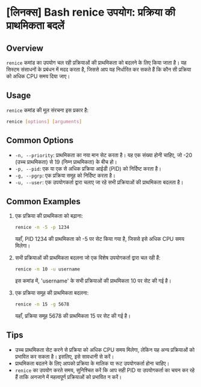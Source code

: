# [लिनक्स] Bash renice उपयोग: प्रक्रिया की प्राथमिकता बदलें

## Overview
`renice` कमांड का उपयोग चल रही प्रक्रियाओं की प्राथमिकता को बदलने के लिए किया जाता है। यह सिस्टम संसाधनों के प्रबंधन में मदद करता है, जिससे आप यह निर्धारित कर सकते हैं कि कौन सी प्रक्रिया को अधिक CPU समय दिया जाए।

## Usage
`renice` कमांड की मूल संरचना इस प्रकार है:

```bash
renice [options] [arguments]
```

## Common Options
- `-n, --priority`: प्राथमिकता का नया मान सेट करता है। यह एक संख्या होनी चाहिए, जो -20 (उच्च प्राथमिकता) से 19 (निम्न प्राथमिकता) के बीच हो।
- `-p, --pid`: एक या एक से अधिक प्रक्रिया आईडी (PID) को निर्दिष्ट करता है।
- `-g, --pgrp`: एक प्रक्रिया समूह को निर्दिष्ट करता है।
- `-u, --user`: एक उपयोगकर्ता द्वारा चलाए जा रहे सभी प्रक्रियाओं की प्राथमिकता बदलता है।

## Common Examples
1. एक प्रक्रिया की प्राथमिकता को बढ़ाना:
   ```bash
   renice -n -5 -p 1234
   ```
   यहाँ, PID 1234 की प्राथमिकता को -5 पर सेट किया गया है, जिससे इसे अधिक CPU समय मिलेगा।

2. सभी प्रक्रियाओं की प्राथमिकता बदलना जो एक विशेष उपयोगकर्ता द्वारा चल रही हैं:
   ```bash
   renice -n 10 -u username
   ```
   इस कमांड में, 'username' के सभी प्रक्रियाओं की प्राथमिकता 10 पर सेट की गई है।

3. एक प्रक्रिया समूह की प्राथमिकता बदलना:
   ```bash
   renice -n 15 -g 5678
   ```
   यहाँ, प्रक्रिया समूह 5678 की प्राथमिकता 15 पर सेट की गई है।

## Tips
- उच्च प्राथमिकता सेट करने से प्रक्रिया को अधिक CPU समय मिलेगा, लेकिन यह अन्य प्रक्रियाओं को प्रभावित कर सकता है। इसलिए, इसे सावधानी से करें।
- प्राथमिकता बदलने के लिए आपको प्रक्रिया के मालिक या रूट उपयोगकर्ता होना चाहिए।
- `renice` का उपयोग करते समय, सुनिश्चित करें कि आप सही PID या उपयोगकर्ता का चयन कर रहे हैं ताकि अनजाने में महत्वपूर्ण प्रक्रियाओं को प्रभावित न करें।